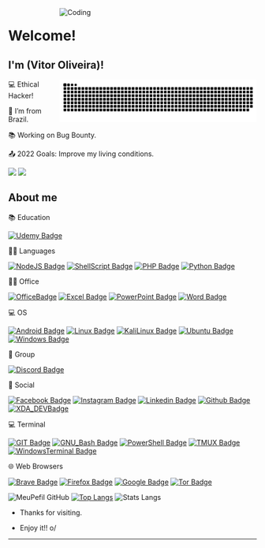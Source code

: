<img align="right" alt="Coding" width="400" src="https://i0.wp.com/boingboing.net/wp-content/uploads/2016/10/960c3530a-2.gif?fit=1&resize=620%2C4000&ssl=1">

# Welcome!

## I'm (Vitor Oliveira)! 
<img align="right" alt="Coding" width="400" src="https://raw.githubusercontent.com/Platane/snk/output/github-contribution-grid-snake.svg ">
 

:computer: Ethical Hacker!

:house_with_garden: I’m from Brazil.

:books: Working on Bug Bounty.

:outbox_tray: 2022 Goals: Improve my living conditions.

![](https://komarev.com/ghpvc/?username=OliveiraHackerSecurity&style=for-the-badge) ![](https://img.shields.io/github/downloads/{OliveiraHackerSecurity}/{OliveiraHackerSecurity}/total.svg)

## About me  

📚 Education

[![Udemy Badge](https://img.shields.io/badge/Udemy-EC5252?style=for-the-badge&logo=Udemy&logoColor=white&link=)]()  

👩‍💻 Languages

[![NodeJS Badge](https://img.shields.io/badge/Node.js-339933?style=for-the-badge&logo=nodedotjs&logoColor=white&link=)]()  [![ShellScript Badge](https://img.shields.io/badge/Shell_Script-121011?style=for-the-badge&logo=gnu-bash&logoColor=white&link=)]()  [![PHP Badge](https://img.shields.io/badge/PHP-777BB4?style=for-the-badge&logo=php&logoColor=white&link=)]()  [![Python Badge](https://img.shields.io/badge/Python-FFD43B?style=for-the-badge&logo=python&logoColor=blue&link=)]()  

👨‍💻 Office

[![OfficeBadge](https://img.shields.io/badge/Microsoft_Office-D83B01?style=for-the-badge&logo=microsoft-office&logoColor=white&link=)]()
[![Excel Badge](https://img.shields.io/badge/Microsoft_Excel-217346?style=for-the-badge&logo=microsoft-excel&logoColor=white&link=)]()  [![PowerPoint Badge](https://img.shields.io/badge/Microsoft_PowerPoint-B7472A?style=for-the-badge&logo=microsoft-powerpoint&logoColor=white&link=)]()  [![Word Badge](https://img.shields.io/badge/Microsoft_Word-2B579A?style=for-the-badge&logo=microsoft-word&logoColor=white&link=)]()  

💻 OS

[![Android Badge](https://img.shields.io/badge/Android-3DDC84?style=for-the-badge&logo=android&logoColor=white&link=)]()  [![Linux Badge](https://img.shields.io/badge/Linux-FCC624?style=for-the-badge&logo=linux&logoColor=black&link=)]()  [![KaliLinux Badge](https://img.shields.io/badge/Kali_Linux-557C94?style=for-the-badge&logo=kali-linux&logoColor=white&link=)]()  [![Ubuntu Badge](https://img.shields.io/badge/Ubuntu-E95420?style=for-the-badge&logo=ubuntu&logoColor=white&link=)]()  [![Windows Badge](https://img.shields.io/badge/Windows-0078D6?style=for-the-badge&logo=windows&logoColor=white&link=)]()    

🤜 Group

[![Discord Badge](https://img.shields.io/badge/Discord-5865F2?style=for-the-badge&logo=discord&logoColor=white&link=)]()  

👨 Social

[![Facebook Badge](https://img.shields.io/badge/Facebook-1877F2?style=for-the-badge&logo=facebook&logoColor=white&link=)]()  [![Instagram Badge](https://img.shields.io/badge/Instagram-E4405F?style=for-the-badge&logo=instagram&logoColor=white&link=)]()  [![Linkedin Badge](https://img.shields.io/badge/-LinkedIn-blue?style=flat-square&logo=Linkedin&logoColor=white&link=https://www.linkedin.com/in/joao-vitor-da-silva-oliveira-72090a21b/)](https://www.linkedin.com/in/joao-vitor-da-silva-oliveira-72090a21b/)  [![Github Badge](https://img.shields.io/badge/-Github-000?style=flat-square&logo=Github&logoColor=white&link=https://github.com/)](https://github.com/)  [![XDA_DEVBadge](https://img.shields.io/badge/xda%20developers-2DAAE9?style=for-the-badge&logo=xda-developers&logoColor=white&link=)]()  

💻 Terminal

[![GIT Badge](https://img.shields.io/badge/GIT-E44C30?style=for-the-badge&logo=git&logoColor=white&link=)]()  [![GNU_Bash Badge](https://img.shields.io/badge/GNU%20Bash-4EAA25?style=for-the-badge&logo=GNU%20Bash&logoColor=white&link=)]()  [![PowerShell Badge](https://img.shields.io/badge/powershell-5391FE?style=for-the-badge&logo=powershell&logoColor=white&link=)]()  [![TMUX Badge](https://img.shields.io/badge/tmux-1BB91F?style=for-the-badge&logo=tmux&logoColor=white&link=)]()  [![WindowsTerminal Badge](https://img.shields.io/badge/windows%20terminal-4D4D4D?style=for-the-badge&logo=windows%20terminal&logoColor=white&link=)]()

🌐 Web Browsers

[![Brave Badge](https://img.shields.io/badge/Brave-FF1B2D?style=for-the-badge&logo=Brave&logoColor=white&link=https://brave.com/)](https://brave.com/)  [![Firefox Badge](https://img.shields.io/badge/Firefox_Browser-FF7139?style=for-the-badge&logo=Firefox-Browser&logoColor=white&link=https://www.mozilla.org/en-US/firefox/new/)](https://www.mozilla.org/en-US/firefox/new/)  [![Google Badge](https://img.shields.io/badge/Google_chrome-4285F4?style=for-the-badge&logo=Google-chrome&logoColor=white&link=https://www.google.com.br/)](https://www.google.com.br/)  [![Tor Badge](https://img.shields.io/badge/Tor_Browser-7D4698?style=for-the-badge&logo=Tor-Browser&logoColor=white&link=https://www.torproject.org/)](https://www.torproject.org/)

![MeuPefil GitHub](https://github-readme-stats.vercel.app/api?username=OliveiraHackerSecurity&show_icons=true&theme=dark)  [![Top Langs](https://github-readme-stats.vercel.app/api/top-langs/?username=OliveiraHackerSecurity&layout=compact)](https://github.com/OliveiraHackerSecurity/github-readme-stats)
![Stats Langs](https://github-readme-stats.vercel.app/api/top-langs/?username={OliveiraHackerSecurity}&theme=blue-green)

- Thanks for visiting.

- Enjoy it!! o/

-----------------------------------------------------------------------------------------------------------------------------------------------------------------------
